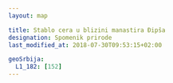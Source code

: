 ```yaml
---
layout: map

title: Stablo cera u blizini manastira Đipša
designation: Spomenik prirode
last_modified_at: 2018-07-30T09:53:15+02:00

geoSrbija:
  L1_182: [152]
---
```

